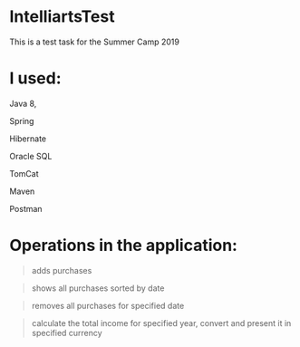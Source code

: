 # IntelliartsTest
This is a test task for the Summer Camp 2019
# I used:
Java 8,

Spring

Hibernate

Oracle SQL

TomCat

Maven

Postman
# Operations in the application:
>adds purchases

>shows all purchases sorted by date

>removes all purchases for specified date

>calculate the total income for specified year, convert and present it in specified currency

